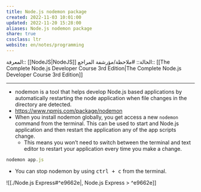 ```yaml
---
title: Node.js nodemon package
created: 2022-11-03 10:01:00
updated: 2022-11-20 15:28:00
aliases: Node.js nodemon package
share: true
cssclass: ltr
website: en/notes/programming
---
```


المعرفة:: [[NodeJS|NodeJS]]
الحالة:: #ملاحظة/مؤرشفة
المراجع:: [[The Complete Node.js Developer Course 3rd Edition|The Complete Node.js Developer Course 3rd Edition]]

---

- nodemon is a tool that helps develop Node.js based applications by automatically restarting the node application when file changes in the directory are detected.
- <https://www.npmjs.com/package/nodemon>
- When you install nodemon globally, you get access a new `nodemon` command from the terminal. This can be used to start and Node.js application and then restart the application any of the app scripts change.
  - This means you won’t need to switch between the terminal and text editor to restart your application every time you make a change.

```js
nodemon app.js
```

- You can stop nodemon by using <kbd>ctrl + c</kbd> from the terminal.

![[./Node.js Express#^e9662e|, Node.js Express > ^e9662e]]
